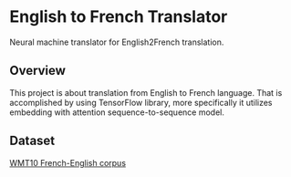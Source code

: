 # English to French Translator


Neural machine translator for English2French translation.

## Overview
This project is about translation from English to French language. That is accomplished by using TensorFlow library, more specifically it utilizes embedding with attention sequence-to-sequence model.


## Dataset

[WMT10 French-English corpus](http://www.statmt.org/wmt10/training-giga-fren.tar)
